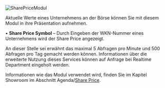 
![SharePriceModul](../img/Manager/Module/Share_Price_Module.PNG) 


Aktuelle Werte eines Unternehmens an der Börse können Sie mit diesem Modul in ihre Präsentation aufnehmen.

•    **Share Price Symbol** – Durch Eingeben der WKN-Nummer eines Unternehmens wird der Share Price angezeigt. 


An dieser Stelle sei erwähnt das maximal 5 Abfragen pro Minute und 500 Abfragen pro Tag gemacht werden können. 
Informationen über die erweiterte Nutzung dieses Services können auf Anfrage bei Realtime Department eingeholt werden.

Informationen wie das Modul verwendet wird, finden Sie im Kapitel Showroom im Abschnitt Agenda/[Share Price](../031_agenda/#share-price).

